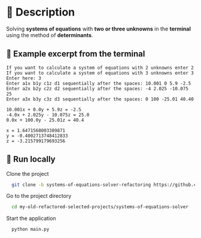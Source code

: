 # 🔹 Description
Solving __systems of equations__ with __two or three unknowns__ in the __terminal__ using the method of __determinants__.

## 🔹 Example excerpt from the terminal
```
If you want to calculate a system of equations with 2 unknowns enter 2
If you want to calculate a system of equations with 3 unknowns enter 3
Enter here: 3
Enter a1x b1y c1z d1 sequentially after the spaces: 10.001 0 5.9 -2.5
Enter a2x b2y c2z d2 sequentially after the spaces: -4 2.025 -10.075 25
Enter a3x b3y c3z d3 sequentially after the spaces: 0 100 -25.01 40.40

10.001x + 0.0y + 5.9z = -2.5
-4.0x + 2.025y - 10.075z = 25.0
0.0x + 100.0y - 25.01z = 40.4

x = 1.6471568003389871
y = -0.4002713748412833
z = -3.215799179693256
```

## 🔹 Run locally
Clone the project
```bash
  git clone -b systems-of-equations-solver-refactoring https://github.com/BOOMBERT/my-old-refactored-selected-projects.git
```

Go to the project directory
```bash
  cd my-old-refactored-selected-projects/systems-of-equations-solver
```

Start the application
```bash
  python main.py
```
